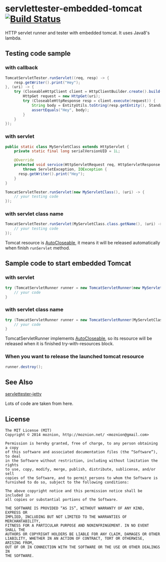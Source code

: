 servlettester-embedded-tomcat [![Build Status](https://travis-ci.org/moznion/servlettester-embedded-tomcat.svg)](https://travis-ci.org/moznion/servlettester-embedded-tomcat)
==

HTTP servlet runner and tester with embedded tomcat. It uses Java8's lambda.

Testing code sample
--

### with callback

```java
TomcatServletTester.runServlet((req, resp) -> {
    resp.getWriter().print("Hey");
}, (uri) -> {
    try (CloseableHttpClient client = HttpClientBuilder.create().build()) {
        HttpGet request = new HttpGet(uri);
        try (CloseableHttpResponse resp = client.execute(request)) {
            String body = EntityUtils.toString(resp.getEntity(), StandardCharsets.UTF_8);
            assertEquals("Hey", body);
        }
    }
});
```

### with servlet

```java
public static class MyServletClass extends HttpServlet {
    private static final long serialVersionUID = 1L;

    @Override
    protected void service(HttpServletRequest req, HttpServletResponse resp)
        throws ServletException, IOException {
      resp.getWriter().print("Hey");
    }
}

TomcatServletTester.runServlet(new MyServletClass(), (uri) -> {
    // your testing code
});
```

### with servlet class name

```java
TomcatServletTester.runServlet(MyServletClass.class.getName(), (uri) -> {
    // your testing code
});
```

Tomcat resource is [AutoCloseable](https://docs.oracle.com/javase/8/docs/api/java/lang/AutoCloseable.html),
it means it will be released automatically when finish `runServlet` method.

Sample code to start embedded Tomcat
--

### with servlet

```java
try (TomcatServletRunner runner = new TomcatServletRunner(new MyServletClass())) {
    // your code
}
```

### with servlet class name

```java
try (TomcatServletRunner runner = new TomcatServletRunner(MyServletClass.class.getName())) {
    // your code
}
```

TomcatServletRunner implements [AutoCloseable](https://docs.oracle.com/javase/8/docs/api/java/lang/AutoCloseable.html),
so its resource will be released when it is finished try-with-resources block.

### When you want to release the launched tomcat resource

```java
runner.destroy();
```

See Also
--

[servlettester-jetty](https://github.com/tokuhirom/servlettester-jetty)

Lots of code are taken from here.

License
--

```
The MIT License (MIT)
Copyright © 2014 moznion, http://moznion.net/ <moznion@gmail.com>

Permission is hereby granted, free of charge, to any person obtaining a copy
of this software and associated documentation files (the “Software”), to deal
in the Software without restriction, including without limitation the rights
to use, copy, modify, merge, publish, distribute, sublicense, and/or sell
copies of the Software, and to permit persons to whom the Software is
furnished to do so, subject to the following conditions:

The above copyright notice and this permission notice shall be included in
all copies or substantial portions of the Software.

THE SOFTWARE IS PROVIDED “AS IS”, WITHOUT WARRANTY OF ANY KIND, EXPRESS OR
IMPLIED, INCLUDING BUT NOT LIMITED TO THE WARRANTIES OF MERCHANTABILITY,
FITNESS FOR A PARTICULAR PURPOSE AND NONINFRINGEMENT. IN NO EVENT SHALL THE
AUTHORS OR COPYRIGHT HOLDERS BE LIABLE FOR ANY CLAIM, DAMAGES OR OTHER
LIABILITY, WHETHER IN AN ACTION OF CONTRACT, TORT OR OTHERWISE, ARISING FROM,
OUT OF OR IN CONNECTION WITH THE SOFTWARE OR THE USE OR OTHER DEALINGS IN
THE SOFTWARE.
```

